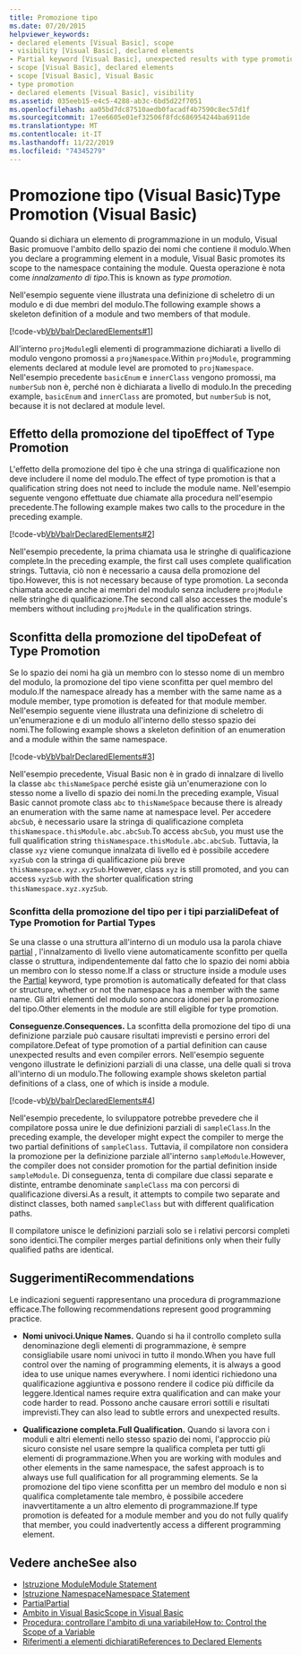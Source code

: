 ```yaml
---
title: Promozione tipo
ms.date: 07/20/2015
helpviewer_keywords:
- declared elements [Visual Basic], scope
- visibility [Visual Basic], declared elements
- Partial keyword [Visual Basic], unexpected results with type promotion
- scope [Visual Basic], declared elements
- scope [Visual Basic], Visual Basic
- type promotion
- declared elements [Visual Basic], visibility
ms.assetid: 035eeb15-e4c5-4288-ab3c-6bd5d22f7051
ms.openlocfilehash: aa05bd7dc87510aedb0facadf4b7590c8ec57d1f
ms.sourcegitcommit: 17ee6605e01ef32506f8fdc686954244ba6911de
ms.translationtype: MT
ms.contentlocale: it-IT
ms.lasthandoff: 11/22/2019
ms.locfileid: "74345279"
---
```

# <a name="type-promotion-visual-basic"></a><span data-ttu-id="a1966-102">Promozione tipo (Visual Basic)</span><span class="sxs-lookup"><span data-stu-id="a1966-102">Type Promotion (Visual Basic)</span></span>
<span data-ttu-id="a1966-103">Quando si dichiara un elemento di programmazione in un modulo, Visual Basic promuove l'ambito dello spazio dei nomi che contiene il modulo.</span><span class="sxs-lookup"><span data-stu-id="a1966-103">When you declare a programming element in a module, Visual Basic promotes its scope to the namespace containing the module.</span></span> <span data-ttu-id="a1966-104">Questa operazione è nota come *innalzamento di tipo*.</span><span class="sxs-lookup"><span data-stu-id="a1966-104">This is known as *type promotion*.</span></span>  
  
 <span data-ttu-id="a1966-105">Nell'esempio seguente viene illustrata una definizione di scheletro di un modulo e di due membri del modulo.</span><span class="sxs-lookup"><span data-stu-id="a1966-105">The following example shows a skeleton definition of a module and two members of that module.</span></span>  
  
 [!code-vb[VbVbalrDeclaredElements#1](~/samples/snippets/visualbasic/VS_Snippets_VBCSharp/VbVbalrDeclaredElements/VB/Class1.vb#1)]  
  
 <span data-ttu-id="a1966-106">All'interno `projModule`gli elementi di programmazione dichiarati a livello di modulo vengono promossi a `projNamespace`.</span><span class="sxs-lookup"><span data-stu-id="a1966-106">Within `projModule`, programming elements declared at module level are promoted to `projNamespace`.</span></span> <span data-ttu-id="a1966-107">Nell'esempio precedente `basicEnum` e `innerClass` vengono promossi, ma `numberSub` non è, perché non è dichiarata a livello di modulo.</span><span class="sxs-lookup"><span data-stu-id="a1966-107">In the preceding example, `basicEnum` and `innerClass` are promoted, but `numberSub` is not, because it is not declared at module level.</span></span>  
  
## <a name="effect-of-type-promotion"></a><span data-ttu-id="a1966-108">Effetto della promozione del tipo</span><span class="sxs-lookup"><span data-stu-id="a1966-108">Effect of Type Promotion</span></span>  
 <span data-ttu-id="a1966-109">L'effetto della promozione del tipo è che una stringa di qualificazione non deve includere il nome del modulo.</span><span class="sxs-lookup"><span data-stu-id="a1966-109">The effect of type promotion is that a qualification string does not need to include the module name.</span></span> <span data-ttu-id="a1966-110">Nell'esempio seguente vengono effettuate due chiamate alla procedura nell'esempio precedente.</span><span class="sxs-lookup"><span data-stu-id="a1966-110">The following example makes two calls to the procedure in the preceding example.</span></span>  
  
 [!code-vb[VbVbalrDeclaredElements#2](~/samples/snippets/visualbasic/VS_Snippets_VBCSharp/VbVbalrDeclaredElements/VB/Class1.vb#2)]  
  
 <span data-ttu-id="a1966-111">Nell'esempio precedente, la prima chiamata usa le stringhe di qualificazione complete.</span><span class="sxs-lookup"><span data-stu-id="a1966-111">In the preceding example, the first call uses complete qualification strings.</span></span> <span data-ttu-id="a1966-112">Tuttavia, ciò non è necessario a causa della promozione del tipo.</span><span class="sxs-lookup"><span data-stu-id="a1966-112">However, this is not necessary because of type promotion.</span></span> <span data-ttu-id="a1966-113">La seconda chiamata accede anche ai membri del modulo senza includere `projModule` nelle stringhe di qualificazione.</span><span class="sxs-lookup"><span data-stu-id="a1966-113">The second call also accesses the module's members without including `projModule` in the qualification strings.</span></span>  
  
## <a name="defeat-of-type-promotion"></a><span data-ttu-id="a1966-114">Sconfitta della promozione del tipo</span><span class="sxs-lookup"><span data-stu-id="a1966-114">Defeat of Type Promotion</span></span>  
 <span data-ttu-id="a1966-115">Se lo spazio dei nomi ha già un membro con lo stesso nome di un membro del modulo, la promozione del tipo viene sconfitta per quel membro del modulo.</span><span class="sxs-lookup"><span data-stu-id="a1966-115">If the namespace already has a member with the same name as a module member, type promotion is defeated for that module member.</span></span> <span data-ttu-id="a1966-116">Nell'esempio seguente viene illustrata una definizione di scheletro di un'enumerazione e di un modulo all'interno dello stesso spazio dei nomi.</span><span class="sxs-lookup"><span data-stu-id="a1966-116">The following example shows a skeleton definition of an enumeration and a module within the same namespace.</span></span>  
  
 [!code-vb[VbVbalrDeclaredElements#3](~/samples/snippets/visualbasic/VS_Snippets_VBCSharp/VbVbalrDeclaredElements/VB/Class1.vb#3)]  
  
 <span data-ttu-id="a1966-117">Nell'esempio precedente, Visual Basic non è in grado di innalzare di livello la classe `abc` `thisNameSpace` perché esiste già un'enumerazione con lo stesso nome a livello di spazio dei nomi.</span><span class="sxs-lookup"><span data-stu-id="a1966-117">In the preceding example, Visual Basic cannot promote class `abc` to `thisNameSpace` because there is already an enumeration with the same name at namespace level.</span></span> <span data-ttu-id="a1966-118">Per accedere `abcSub`, è necessario usare la stringa di qualificazione completa `thisNamespace.thisModule.abc.abcSub`.</span><span class="sxs-lookup"><span data-stu-id="a1966-118">To access `abcSub`, you must use the full qualification string `thisNamespace.thisModule.abc.abcSub`.</span></span> <span data-ttu-id="a1966-119">Tuttavia, la classe `xyz` viene comunque innalzata di livello ed è possibile accedere `xyzSub` con la stringa di qualificazione più breve `thisNamespace.xyz.xyzSub`.</span><span class="sxs-lookup"><span data-stu-id="a1966-119">However, class `xyz` is still promoted, and you can access `xyzSub` with the shorter qualification string `thisNamespace.xyz.xyzSub`.</span></span>  
  
### <a name="defeat-of-type-promotion-for-partial-types"></a><span data-ttu-id="a1966-120">Sconfitta della promozione del tipo per i tipi parziali</span><span class="sxs-lookup"><span data-stu-id="a1966-120">Defeat of Type Promotion for Partial Types</span></span>  
 <span data-ttu-id="a1966-121">Se una classe o una struttura all'interno di un modulo usa la parola chiave [partial](../../../../visual-basic/language-reference/modifiers/partial.md) , l'innalzamento di livello viene automaticamente sconfitto per quella classe o struttura, indipendentemente dal fatto che lo spazio dei nomi abbia un membro con lo stesso nome.</span><span class="sxs-lookup"><span data-stu-id="a1966-121">If a class or structure inside a module uses the [Partial](../../../../visual-basic/language-reference/modifiers/partial.md) keyword, type promotion is automatically defeated for that class or structure, whether or not the namespace has a member with the same name.</span></span> <span data-ttu-id="a1966-122">Gli altri elementi del modulo sono ancora idonei per la promozione del tipo.</span><span class="sxs-lookup"><span data-stu-id="a1966-122">Other elements in the module are still eligible for type promotion.</span></span>  
  
 <span data-ttu-id="a1966-123">**Conseguenze.**</span><span class="sxs-lookup"><span data-stu-id="a1966-123">**Consequences.**</span></span> <span data-ttu-id="a1966-124">La sconfitta della promozione del tipo di una definizione parziale può causare risultati imprevisti e persino errori del compilatore.</span><span class="sxs-lookup"><span data-stu-id="a1966-124">Defeat of type promotion of a partial definition can cause unexpected results and even compiler errors.</span></span> <span data-ttu-id="a1966-125">Nell'esempio seguente vengono illustrate le definizioni parziali di una classe, una delle quali si trova all'interno di un modulo.</span><span class="sxs-lookup"><span data-stu-id="a1966-125">The following example shows skeleton partial definitions of a class, one of which is inside a module.</span></span>  
  
 [!code-vb[VbVbalrDeclaredElements#4](~/samples/snippets/visualbasic/VS_Snippets_VBCSharp/VbVbalrDeclaredElements/VB/Class1.vb#4)]  
  
 <span data-ttu-id="a1966-126">Nell'esempio precedente, lo sviluppatore potrebbe prevedere che il compilatore possa unire le due definizioni parziali di `sampleClass`.</span><span class="sxs-lookup"><span data-stu-id="a1966-126">In the preceding example, the developer might expect the compiler to merge the two partial definitions of `sampleClass`.</span></span> <span data-ttu-id="a1966-127">Tuttavia, il compilatore non considera la promozione per la definizione parziale all'interno `sampleModule`.</span><span class="sxs-lookup"><span data-stu-id="a1966-127">However, the compiler does not consider promotion for the partial definition inside `sampleModule`.</span></span> <span data-ttu-id="a1966-128">Di conseguenza, tenta di compilare due classi separate e distinte, entrambe denominate `sampleClass` ma con percorsi di qualificazione diversi.</span><span class="sxs-lookup"><span data-stu-id="a1966-128">As a result, it attempts to compile two separate and distinct classes, both named `sampleClass` but with different qualification paths.</span></span>  
  
 <span data-ttu-id="a1966-129">Il compilatore unisce le definizioni parziali solo se i relativi percorsi completi sono identici.</span><span class="sxs-lookup"><span data-stu-id="a1966-129">The compiler merges partial definitions only when their fully qualified paths are identical.</span></span>  
  
## <a name="recommendations"></a><span data-ttu-id="a1966-130">Suggerimenti</span><span class="sxs-lookup"><span data-stu-id="a1966-130">Recommendations</span></span>  
 <span data-ttu-id="a1966-131">Le indicazioni seguenti rappresentano una procedura di programmazione efficace.</span><span class="sxs-lookup"><span data-stu-id="a1966-131">The following recommendations represent good programming practice.</span></span>  
  
- <span data-ttu-id="a1966-132">**Nomi univoci.**</span><span class="sxs-lookup"><span data-stu-id="a1966-132">**Unique Names.**</span></span> <span data-ttu-id="a1966-133">Quando si ha il controllo completo sulla denominazione degli elementi di programmazione, è sempre consigliabile usare nomi univoci in tutto il mondo.</span><span class="sxs-lookup"><span data-stu-id="a1966-133">When you have full control over the naming of programming elements, it is always a good idea to use unique names everywhere.</span></span> <span data-ttu-id="a1966-134">I nomi identici richiedono una qualificazione aggiuntiva e possono rendere il codice più difficile da leggere.</span><span class="sxs-lookup"><span data-stu-id="a1966-134">Identical names require extra qualification and can make your code harder to read.</span></span> <span data-ttu-id="a1966-135">Possono anche causare errori sottili e risultati imprevisti.</span><span class="sxs-lookup"><span data-stu-id="a1966-135">They can also lead to subtle errors and unexpected results.</span></span>  
  
- <span data-ttu-id="a1966-136">**Qualificazione completa.**</span><span class="sxs-lookup"><span data-stu-id="a1966-136">**Full Qualification.**</span></span> <span data-ttu-id="a1966-137">Quando si lavora con i moduli e altri elementi nello stesso spazio dei nomi, l'approccio più sicuro consiste nel usare sempre la qualifica completa per tutti gli elementi di programmazione.</span><span class="sxs-lookup"><span data-stu-id="a1966-137">When you are working with modules and other elements in the same namespace, the safest approach is to always use full qualification for all programming elements.</span></span> <span data-ttu-id="a1966-138">Se la promozione del tipo viene sconfitta per un membro del modulo e non si qualifica completamente tale membro, è possibile accedere inavvertitamente a un altro elemento di programmazione.</span><span class="sxs-lookup"><span data-stu-id="a1966-138">If type promotion is defeated for a module member and you do not fully qualify that member, you could inadvertently access a different programming element.</span></span>  
  
## <a name="see-also"></a><span data-ttu-id="a1966-139">Vedere anche</span><span class="sxs-lookup"><span data-stu-id="a1966-139">See also</span></span>

- [<span data-ttu-id="a1966-140">Istruzione Module</span><span class="sxs-lookup"><span data-stu-id="a1966-140">Module Statement</span></span>](../../../../visual-basic/language-reference/statements/module-statement.md)
- [<span data-ttu-id="a1966-141">Istruzione Namespace</span><span class="sxs-lookup"><span data-stu-id="a1966-141">Namespace Statement</span></span>](../../../../visual-basic/language-reference/statements/namespace-statement.md)
- [<span data-ttu-id="a1966-142">Partial</span><span class="sxs-lookup"><span data-stu-id="a1966-142">Partial</span></span>](../../../../visual-basic/language-reference/modifiers/partial.md)
- [<span data-ttu-id="a1966-143">Ambito in Visual Basic</span><span class="sxs-lookup"><span data-stu-id="a1966-143">Scope in Visual Basic</span></span>](../../../../visual-basic/programming-guide/language-features/declared-elements/scope.md)
- [<span data-ttu-id="a1966-144">Procedura: controllare l'ambito di una variabile</span><span class="sxs-lookup"><span data-stu-id="a1966-144">How to: Control the Scope of a Variable</span></span>](../../../../visual-basic/programming-guide/language-features/declared-elements/how-to-control-the-scope-of-a-variable.md)
- [<span data-ttu-id="a1966-145">Riferimenti a elementi dichiarati</span><span class="sxs-lookup"><span data-stu-id="a1966-145">References to Declared Elements</span></span>](../../../../visual-basic/programming-guide/language-features/declared-elements/references-to-declared-elements.md)
